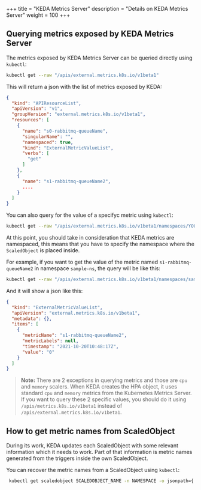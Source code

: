 +++
title = "KEDA Metrics Server"
description = "Details on KEDA Metrics Server"
weight = 100
+++

## Querying metrics exposed by KEDA Metrics Server

The metrics exposed by KEDA Metrics Server can be queried directly using `kubectl`:
```bash
kubectl get --raw "/apis/external.metrics.k8s.io/v1beta1"
```

This will return a json with the list of metrics exposed by KEDA:
```json
{
  "kind": "APIResourceList",
  "apiVersion": "v1",
  "groupVersion": "external.metrics.k8s.io/v1beta1",
  "resources": [
    {
      "name": "s0-rabbitmq-queueName",
      "singularName": "",
      "namespaced": true,
      "kind": "ExternalMetricValueList",
      "verbs": [
        "get"
      ]
    },
    {
      "name": "s1-rabbitmq-queueName2",
      ....
    }
  ]
}
```

You can also query for the value of a specifyc metric using `kubectl`:
```bash
kubectl get --raw "/apis/external.metrics.k8s.io/v1beta1/namespaces/YOUR_NAMESPACE/YOUR_METRIC_NAME"
```

At this point, you should take in consideration that KEDA metrics are namespaced, this means that you have to specify the namespace where the `ScaledObject` is placed inside.

For example, if you want to get the value of the metric named `s1-rabbitmq-queueName2` in namespace `sample-ns`, the query will be like this:
```bash
kubectl get --raw "/apis/external.metrics.k8s.io/v1beta1/namespaces/sample-ns/s1-rabbitmq-queueName2"
```

And it will show a json like this:

```json
{
  "kind": "ExternalMetricValueList",
  "apiVersion": "external.metrics.k8s.io/v1beta1",
  "metadata": {},
  "items": [
    {
      "metricName": "s1-rabbitmq-queueName2",
      "metricLabels": null,
      "timestamp": "2021-10-20T10:48:17Z",
      "value": "0"
    }
  ]
}
```

> **Note:** There are 2 exceptions in querying metrics and those are `cpu` and `memory` scalers. When KEDA creates the HPA object, it uses standard `cpu` and `memory` metrics from the Kubernetes Metrics Server. If you want to query these 2 specific values, you should do it using `/apis/metrics.k8s.io/v1beta1` instead of `/apis/external.metrics.k8s.io/v1beta1`.

## How to get metric names from ScaledObject

During its work, KEDA updates each ScaledObject with some relevant information which it needs to work. Part of that information is metric names generated from the triggers inside the own ScaledObject.

You can recover the metric names from a ScaledObject using `kubectl`:
```bash
 kubectl get scaledobject SCALEDOBJECT_NAME -n NAMESPACE -o jsonpath={.status.externalMetricNames}
```